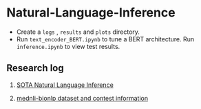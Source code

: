 # Natural-Language-Inference
* Create a `logs` , `results` and `plots` directory.
* Run `text_encoder_BERT.ipynb` to tune a BERT architecture. Run `inference.ipynb` to view test results.
## Research log
1. [SOTA Natural Language Inference](http://nlpprogress.com/english/natural_language_inference.html#:~:text=Natural%20language%20inference%20is%20the,Premise)

2. [mednli-bionlp dataset and contest information](https://physionet.org/content/mednli-bionlp19/1.0.0/)
